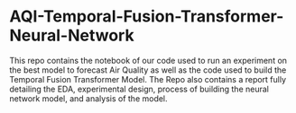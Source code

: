 # AQI-Temporal-Fusion-Transformer-Neural-Network

This repo contains the notebook of our code used to run an experiment on the best model to forecast Air Quality as well as the code used to build the Temporal Fusion Transformer Model. The Repo also contains a report fully detailing the EDA, experimental design, process of building the neural network model, and analysis of the model.  
